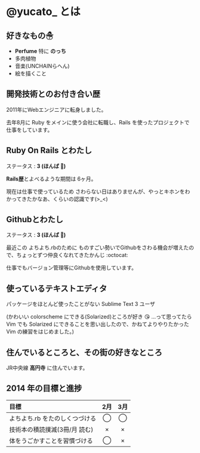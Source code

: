 # @yucato_ とは
## 好きなもの☃
* **Perfume** 特に **のっち**
* 多肉植物
* 音楽(UNCHAINらへん)
* 絵を描くこと

## 開発技術とのお付き合い歴
2011年にWebエンジニアに転身しました。

去年8月に Ruby をメインに使う会社に転職し、Rails を使ったプロジェクトで仕事をしています。

## Ruby On Rails とわたし
ステータス : **3 (ほんば :herb:)**

**Rails歴**とよべるような期間は 6ヶ月。

現在は仕事で使っているため さわらない日はありませんが、やっとキホンをわかってきたかなあ、くらいの認識です(>_<)

## Githubとわたし
ステータス : **3 (ほんば :herb:)**

最近この よちよち.rbのために ものすごい勢いでGithubをさわる機会が増えたので、ちょっとずつ仲良くなれてきたかんじ :octocat:

仕事でもバージョン管理等にGithubを使用しています。

## 使っているテキストエディタ
パッケージをほとんど使ったことがない Sublime Text 3 ユーザ

(かわいい colorscheme にできる(Solarized)ところが好き :kissing_heart: …って思ってたら Vim でも Solarized にできることを思い出したので、かねてよりやりたかった Vim の練習をはじめました。)

## 住んでいるところと、その街の好きなところ
JR中央線 **高円寺** に住んでいます。

## 2014 年の目標と進捗
|            目標           | 2月 | 3月 |
|:-------------------------|:---:|:---:|
|よちよち.rb をたのしくつづける |  ◯  |  ◯  |
|技術本の積読撲滅(3冊/月 読む) |  ×  |  ×  |
|体をうごかすことを習慣づける   |  ◯  |  ×  |
